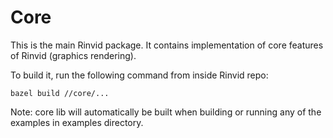 # Core

This is the main Rinvid package. It contains implementation of core features of Rinvid (graphics rendering).

To build it, run the following command from inside Rinvid repo:

    bazel build //core/...

Note: core lib will automatically be built when building or running any of the examples in examples directory.
